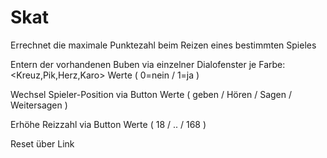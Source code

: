 # Skat

Errechnet die maximale Punktezahl beim Reizen eines bestimmten Spieles

Entern der vorhandenen Buben via einzelner Dialofenster je Farbe: <Kreuz,Pik,Herz,Karo>
Werte ( 0=nein / 1=ja )

Wechsel Spieler-Position via Button <Position> 
Werte ( geben / Hören / Sagen / Weitersagen )

Erhöhe Reizzahl via Button <Reizen> 
Werte ( 18 / .. / 168 )

Reset über Link <Reset>

